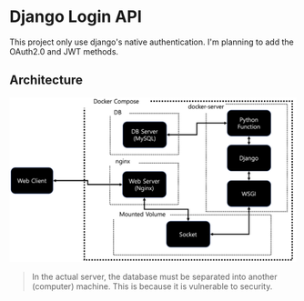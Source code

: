 # Django Login API
This project only use django's native authentication. I'm planning to add the OAuth2.0 and JWT methods.

## Architecture
![architecture](images/architecture.png)

> In the actual server, the database must be separated into another (computer) machine. This is because it is vulnerable to security.
